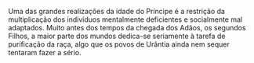 ﻿Uma das grandes realizações da idade do Príncipe é a restrição da multiplicação dos indivíduos mentalmente deficientes e socialmente mal adaptados. Muito antes dos tempos da chegada dos Adãos, os segundos Filhos, a maior parte dos mundos dedica-se seriamente à tarefa de purificação da raça, algo que os povos de Urântia ainda nem sequer tentaram fazer a sério.